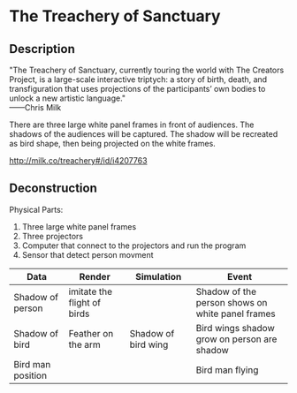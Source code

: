 # The Treachery of Sanctuary
## Description
"The Treachery of Sanctuary, currently touring the world with The Creators Project, is a large-scale interactive triptych: a story of birth, death, and transfiguration that uses projections of the participants’ own bodies to unlock a new artistic language."  
——Chris Milk

There are three large white panel frames in front of audiences. The shadows of the audiences will be captured. The shadow will be recreated as bird shape, then being projected on the white frames.

http://milk.co/treachery#/id/i4207763

## Deconstruction

Physical Parts:
1. Three large white panel frames
2. Three projectors
3. Computer that connect to the projectors and run the program
4. Sensor that detect person movment


| Data | Render | Simulation | Event |
| ---- | ------ | ---------- | ----- |
| Shadow of person | imitate the flight of birds | | Shadow of the person shows on white panel frames |
| Shadow of bird | Feather on the arm | Shadow of bird wing | Bird wings shadow grow on person are shadow |
| Bird man position | | | Bird man flying |

